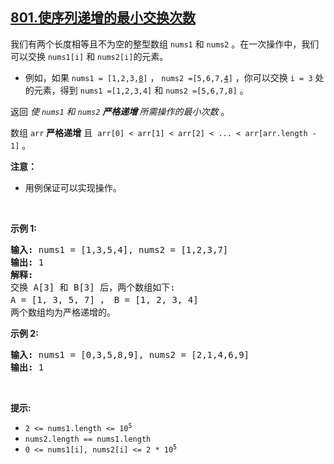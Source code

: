 ## [801.使序列递增的最小交换次数](https://leetcode.cn/problems/minimum-swaps-to-make-sequences-increasing/)
<p>我们有两个长度相等且不为空的整型数组&nbsp;<code>nums1</code>&nbsp;和&nbsp;<code>nums2</code>&nbsp;。在一次操作中，我们可以交换&nbsp;<code>nums1[i]</code>&nbsp;和&nbsp;<code>nums2[i]</code>的元素。</p>

<ul>
	<li>例如，如果 <code>nums1 = [1,2,3,<u>8</u>]</code> ， <code>nums2 =[5,6,7,<u>4</u>]</code> ，你可以交换 <code>i = 3</code> 处的元素，得到 <code>nums1 =[1,2,3,4]</code> 和 <code>nums2 =[5,6,7,8]</code> 。</li>
</ul>

<p>返回 <em>使 <code>nums1</code> 和 <code>nums2</code> <strong>严格递增&nbsp;</strong>所需操作的最小次数</em> 。</p>

<p>数组&nbsp;<code>arr</code>&nbsp;<strong>严格递增</strong> 且&nbsp;&nbsp;<code>arr[0] &lt; arr[1] &lt; arr[2] &lt; ... &lt; arr[arr.length - 1]</code>&nbsp;。</p>

<p><b>注意：</b></p>

<ul>
	<li>用例保证可以实现操作。</li>
</ul>

<p>&nbsp;</p>

<p><strong>示例 1:</strong></p>

<pre>
<strong>输入:</strong> nums1 = [1,3,5,4], nums2 = [1,2,3,7]
<strong>输出:</strong> 1
<strong>解释: </strong>
交换 A[3] 和 B[3] 后，两个数组如下:
A = [1, 3, 5, 7] ， B = [1, 2, 3, 4]
两个数组均为严格递增的。</pre>

<p><strong>示例 2:</strong></p>

<pre>
<strong>输入:</strong> nums1 = [0,3,5,8,9], nums2 = [2,1,4,6,9]
<strong>输出:</strong> 1
</pre>

<p>&nbsp;</p>

<p><strong>提示:</strong></p>

<ul>
	<li><code>2 &lt;= nums1.length &lt;= 10<sup>5</sup></code></li>
	<li><code>nums2.length == nums1.length</code></li>
	<li><code>0 &lt;= nums1[i], nums2[i] &lt;= 2 * 10<sup>5</sup></code></li>
</ul>
